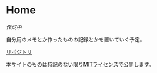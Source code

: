 # Home

_作成中_

自分用のメモとか作ったものの記録とかを置いていく予定。

[リポジトリ](https://www.github.com/MrMocchy/MrMocchy.github.io)

本サイトのものは特記のない限り[MITライセンス](https://github.com/MrMocchy/MrMocchy.github.io/blob/main/LICENSE)で公開します。
